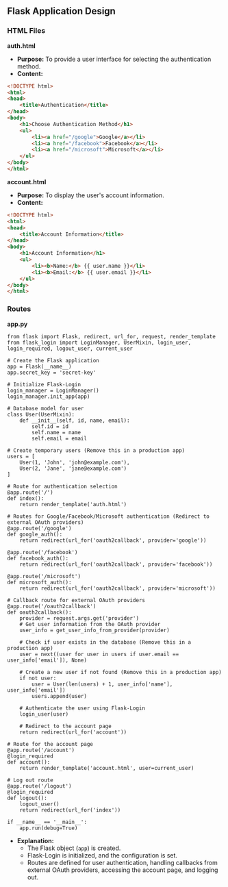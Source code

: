 ## Flask Application Design
### HTML Files

**auth.html**

- **Purpose:** To provide a user interface for selecting the authentication method.
- **Content:**
```html
<!DOCTYPE html>
<html>
<head>
    <title>Authentication</title>
</head>
<body>
    <h1>Choose Authentication Method</h1>
    <ul>
        <li><a href="/google">Google</a></li>
        <li><a href="/facebook">Facebook</a></li>
        <li><a href="/microsoft">Microsoft</a></li>
    </ul>
</body>
</html>
```

**account.html**

- **Purpose:** To display the user's account information.
- **Content:**
```html
<!DOCTYPE html>
<html>
<head>
    <title>Account Information</title>
</head>
<body>
    <h1>Account Information</h1>
    <ul>
        <li><b>Name:</b> {{ user.name }}</li>
        <li><b>Email:</b> {{ user.email }}</li>
    </ul>
</body>
</html>
```

### Routes

**app.py**

```
from flask import Flask, redirect, url_for, request, render_template
from flask_login import LoginManager, UserMixin, login_user, login_required, logout_user, current_user

# Create the Flask application
app = Flask(__name__)
app.secret_key = 'secret-key'

# Initialize Flask-Login
login_manager = LoginManager()
login_manager.init_app(app)

# Database model for user
class User(UserMixin):
    def __init__(self, id, name, email):
        self.id = id
        self.name = name
        self.email = email

# Create temporary users (Remove this in a production app)
users = [
    User(1, 'John', 'john@example.com'),
    User(2, 'Jane', 'jane@example.com')
]

# Route for authentication selection
@app.route('/')
def index():
    return render_template('auth.html')

# Routes for Google/Facebook/Microsoft authentication (Redirect to external OAuth providers)
@app.route('/google')
def google_auth():
    return redirect(url_for('oauth2callback', provider='google'))

@app.route('/facebook')
def facebook_auth():
    return redirect(url_for('oauth2callback', provider='facebook'))

@app.route('/microsoft')
def microsoft_auth():
    return redirect(url_for('oauth2callback', provider='microsoft'))

# Callback route for external OAuth providers
@app.route('/oauth2callback')
def oauth2callback():
    provider = request.args.get('provider')
    # Get user information from the OAuth provider
    user_info = get_user_info_from_provider(provider)

    # Check if user exists in the database (Remove this in a production app)
    user = next((user for user in users if user.email == user_info['email']), None)

    # Create a new user if not found (Remove this in a production app)
    if not user:
        user = User(len(users) + 1, user_info['name'], user_info['email'])
        users.append(user)

    # Authenticate the user using Flask-Login
    login_user(user)

    # Redirect to the account page
    return redirect(url_for('account'))

# Route for the account page
@app.route('/account')
@login_required
def account():
    return render_template('account.html', user=current_user)

# Log out route
@app.route('/logout')
@login_required
def logout():
    logout_user()
    return redirect(url_for('index'))

if __name__ == '__main__':
    app.run(debug=True)
```

- **Explanation:**
  - The Flask object (`app`) is created.
  - Flask-Login is initialized, and the configuration is set.
  - Routes are defined for user authentication, handling callbacks from external OAuth providers, accessing the account page, and logging out.